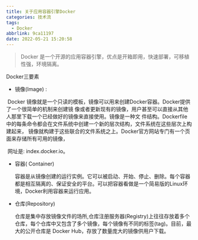 ```yaml
---
title: 关于应用容器引擎Docker
categories: 技术流
tags:
  - Docker
abbrlink: 9ca11197
date: 2022-05-21 15:20:58
---
```


> Docker 是一个开源的应用容器引擎，优点是开箱即用，快速部署，可移植性强，环境隔离。

<!-- more -->

Docker三要素

- 镜像(Image) : 

​	Docker 镜像就是一个只读的模板，镜像可以用来创建Docker容器。Docker提供了一个很简单的机制来创建镜	像或者更新现有的镜像，用户甚至可以直接从其他人那里下载一个已经做好的镜像来直接使用。镜像是一种文	件结构。Dockerfile中的每条命令都会在文件系统中创建一个新的层次结构，文件系统在这些层次上构建起来，	镜像就构建于这些联合的文件系统之上。Docker官方网站专门有一个页面来存储所有可用的镜像，

​	网址是: index.docker.io。

- 容器( Container)

  容器是从镜像创建的运行实例。它可以被启动、开始、停止、删除。每个容器都是相互隔离的、保证安全的平台。可以把容器看做是一个简易版的Linux环境，Docker利用容器来运行应用。

- 仓库(Repository)

  仓库是集中存放镜像文件的场所,仓库注册服务器(Registry)上往往存放着多个仓库，每个仓库中又包含了多个镜像，每个镜像有不同的标签(tag)。目前，最大的公开仓库是 Docker Hub，存放了数量庞大的镜像供用户下载。

